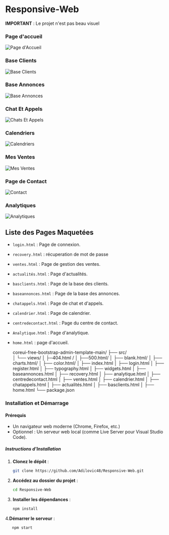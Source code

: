 # Responsive-Web
**IMPORTANT** : 
Le projet n'est pas beau visuel
### Page d'accueil
![Page d'Accueil](./image/Page%20D'accueil.png)
### Base Clients
![Base Clients](./image/Base%20Clients.png)
### Base Annonces
![Base Annonces](./image/Base%20Annonces.png)
### Chat Et Appels
![Chats Et Appels](./image/Chats%20Et%20Appels.png)
### Calendriers
![Calendriers](./image/Calendriers.png)
### Mes Ventes
![Mes Ventes](./image/Mes%20Ventes.png)
### Page de Contact
![Contact](./image/Contact.png)
### Analytiques
![Analytiques](./image/Analytiques.png)





## Liste des Pages Maquetées

- `login.html` : Page de connexion.
- `recovery.html` : récuperation de mot de passe
- `ventes.html` : Page de gestion des ventes.
- `actualités.html` : Page d'actualités.
- `basclients.html` : Page de la base des clients.
- `baseannonces.html` : Page de la base des annonces.
- `chatappels.html` : Page de chat et d'appels.
- `calendrier.html` : Page de calendrier.
- `centredecontact.html` : Page du centre de contact.
- `Analytique.html` : Page d'analytique.
- `home.html` : page d'accueil.

  coreui-free-bootstrap-admin-template-main/
├── src/  
│   └── views/
│       ├─404.html /
│       ├──500.html/
│       ├── blank.html/
│       ├── charts.html/
│       ├── color.html/
│       ├── index.html
│       ├── login.html
│       ├── register.html
│       ├── typography.html
│       ├── widgets.html
│       ├── baseannonces.html
│       ├── recovery.html
│       ├── analytique.html
│       ├── centredecontact.html
│       ├── ventes.html
│       ├── calendrier.html
│       ├── chatappels.html
│       ├── actualités.html
│       ├── basclients.html
│       ├── home.html
  └── package.json

### Installation et Démarrage

#### Prérequis

- Un navigateur web moderne (Chrome, Firefox, etc.)
- Optionnel : Un serveur web local (comme Live Server pour Visual Studio Code).

##### Instructions d'Installation



1. **Clonez le dépôt** :
   ```bash
   git clone https://github.com/Adilovic48/Responsive-Web.git

2. **Accédez au dossier du projet** :
   ```bash
   cd Responsive-Web

4. **Installer les dépendances** :
   ```bash
   npm install

4.**Démarrer le serveur** :
   ```bash
      npm start



